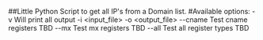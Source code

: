 ##Little Python Script to get all IP's from a Domain list.
#Available options:
  -v           Will print all output
  -i           <input_file>
  -o           <output_file>
  --cname      Test cname registers TBD
  --mx         Test mx registers  TBD
  --all        Test all register types TBD
